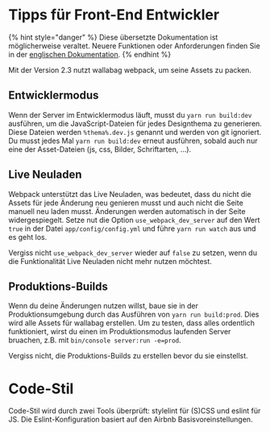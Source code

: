 # Tipps für Front-End Entwickler

{% hint style="danger" %}
Diese übersetzte Dokumentation ist möglicherweise veraltet. Neuere Funktionen oder Anforderungen finden Sie in der [englischen Dokumentation](https://doc.wallabag.org/en/).
{% endhint %}

Mit der Version 2.3 nutzt wallabag webpack, um seine Assets zu packen.

## Entwicklermodus

Wenn der Server im Entwicklermodus läuft, musst du `yarn run build:dev`
ausführen, um die JavaScript-Dateien für jedes Designthema zu generieren.
Diese Dateien werden `%thema%.dev.js` genannt und werden von git
ignoriert. Du musst jedes Mal `yarn run build:dev` erneut ausführen,
sobald auch nur eine der Asset-Dateien (js, css, Bilder, Schriftarten,
...).


## Live Neuladen

Webpack unterstützt das Live Neuladen, was bedeutet, dass du nicht die
Assets für jede Änderung neu genieren musst und auch nicht die Seite
manuell neu laden musst. Änderungen werden automatisch in der Seite
widergespiegelt. Setze nut die Option `use_webpack_dev_server` auf den
Wert `true` in der Datei `app/config/config.yml` und führe
`yarn run watch` aus und es geht los.

Vergiss nicht `use_webpack_dev_server` wieder auf `false` zu setzen,
wenn du die Funktionalität Live Neuladen nicht mehr nutzen möchtest.


## Produktions-Builds

Wenn du deine Änderungen nutzen willst, baue sie in der
Produktionsumgebung durch das Ausführen von `yarn run build:prod`.
Dies wird alle Assets für wallabag erstellen. Um zu testen, dass
alles ordentlich funktioniert, wirst du einen im Produktionsmodus
laufenden Server bruachen, z.B. mit
`bin/console server:run -e=prod`.

Vergiss nicht, die Produktions-Builds zu erstellen bevor du sie
einstellst.

# Code-Stil

Code-Stil wird durch zwei Tools überprüft: stylelint für (S)CSS und
eslint für JS. Die Eslint-Konfiguration basiert auf den Airbnb
Basisvoreinstellungen.
